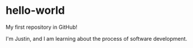 # hello-world
My first repository in GitHub!

I'm Justin, and I am learning about the process of software development.
